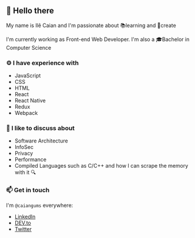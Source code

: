 ## 👋 Hello there

My name is Ilê Caian and I'm passionate about 📚learning and 🔭create

I'm currently working as Front-end Web Developer. I'm also a 🎓Bachelor in Computer Science

### ⚙️ I have experience with
- JavaScript
- CSS
- HTML
- React
- React Native
- Redux
- Webpack

### 💬 I like to discuss about
- Software Architecture
- InfoSec
- Privacy
- Performance
- Compiled Languages such as C/C++ and how I can scrape the memory with it 🔍

### 📫 Get in touch

I'm `@caiangums` everywhere:

- [LinkedIn](https://www.linkedin.com/in/caiangums)
- [DEV.to](https://dev.to/caiangums)
- [Twitter](https://twitter.com/caiangums)

